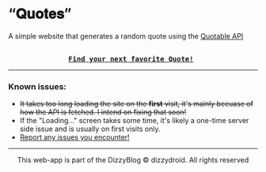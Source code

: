 # “𝐐𝐮𝐨𝐭𝐞𝐬”
A simple website that generates a random quote using the [Quotable API](https://docs.quotable.io/docs/api)

<pre align = "center"> <b> 
<a href="https://dizzydroid.github.io/quotes/">Find your next favorite Quote!</a> </b>
</pre>
___________________________________________________________
### Known issues: 
- ~~It takes too long loading the site on the **first** visit, it's mainly becuase of how the API is fetched. I intend on fixing that soon!~~
- If the "Loading..." screen takes some time, it's likely a one-time server side issue and is usually on first visits only.
- [Report any issues you encounter!](https://github.com/dizzydroid/quotes/issues)
___________________________________________________________

<p align="center"> This web-app is part of the DizzyBlog © dizzydroid. All rights reserved </p>


